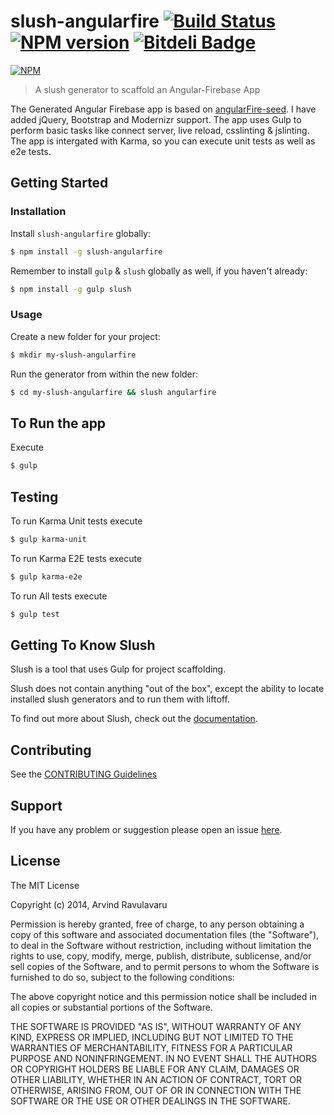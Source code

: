 # slush-angularfire [![Build Status](https://secure.travis-ci.org/arvindr21/slush-angularfire.png?branch=master)](https://travis-ci.org/arvindr21/slush-angularfire) [![NPM version](https://badge-me.herokuapp.com/api/npm/slush-angularfire.png)](http://badges.enytc.com/for/npm/slush-angularfire) [![Bitdeli Badge](https://d2weczhvl823v0.cloudfront.net/arvindr21/slush-angularfire/trend.png)](https://bitdeli.com/free "Bitdeli Badge")

[![NPM](https://nodei.co/npm/slush-angularfire.png?downloads=true&stars=true)](https://nodei.co/npm/slush-angularfire/)

> A slush generator to scaffold an Angular-Firebase App

The Generated Angular Firebase app is based on [angularFire-seed](https://github.com/firebase/angularFire-seed). I have added jQuery, Bootstrap and Modernizr support. The app uses Gulp to perform basic tasks like connect server, live reload, csslinting & jslinting. The app is intergated with Karma, so you can execute unit tests as well as e2e tests.

## Getting Started

### Installation

Install `slush-angularfire` globally:

```bash
$ npm install -g slush-angularfire
```

Remember to install `gulp` & `slush` globally as well, if you haven't already:

```bash
$ npm install -g gulp slush
```

### Usage

Create a new folder for your project:

```bash
$ mkdir my-slush-angularfire
```

Run the generator from within the new folder:

```bash
$ cd my-slush-angularfire && slush angularfire
```

## To Run the app

Execute 

```bash
$ gulp
```

## Testing

To run Karma Unit tests execute
```bash
$ gulp karma-unit
```

To run Karma E2E tests execute
```bash
$ gulp karma-e2e
``` 

To run All tests execute
```bash
$ gulp test
```

## Getting To Know Slush

Slush is a tool that uses Gulp for project scaffolding.

Slush does not contain anything "out of the box", except the ability to locate installed slush generators and to run them with liftoff.

To find out more about Slush, check out the [documentation](https://github.com/klei/slush).

## Contributing

See the [CONTRIBUTING Guidelines](https://github.com/arvindr21/slush-angularfire/blob/master/CONTRIBUTING.md)

## Support
If you have any problem or suggestion please open an issue [here](https://github.com/arvindr21/slush-angularfire/issues).

## License 

The MIT License

Copyright (c) 2014, Arvind Ravulavaru

Permission is hereby granted, free of charge, to any person
obtaining a copy of this software and associated documentation
files (the "Software"), to deal in the Software without
restriction, including without limitation the rights to use,
copy, modify, merge, publish, distribute, sublicense, and/or sell
copies of the Software, and to permit persons to whom the
Software is furnished to do so, subject to the following
conditions:

The above copyright notice and this permission notice shall be
included in all copies or substantial portions of the Software.

THE SOFTWARE IS PROVIDED "AS IS", WITHOUT WARRANTY OF ANY KIND,
EXPRESS OR IMPLIED, INCLUDING BUT NOT LIMITED TO THE WARRANTIES
OF MERCHANTABILITY, FITNESS FOR A PARTICULAR PURPOSE AND
NONINFRINGEMENT. IN NO EVENT SHALL THE AUTHORS OR COPYRIGHT
HOLDERS BE LIABLE FOR ANY CLAIM, DAMAGES OR OTHER LIABILITY,
WHETHER IN AN ACTION OF CONTRACT, TORT OR OTHERWISE, ARISING
FROM, OUT OF OR IN CONNECTION WITH THE SOFTWARE OR THE USE OR
OTHER DEALINGS IN THE SOFTWARE.


